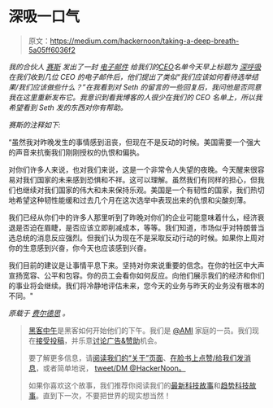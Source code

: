 # 深吸一口气

> 原文：<https://medium.com/hackernoon/taking-a-deep-breath-5a05ff6036f2>

*我的合伙人* [*赛斯*](http://www.twitter.com/sether) *发出了一封* [*电子邮件*](https://hackernoon.com/tagged/email) *给我们的*[*CEO*](https://hackernoon.com/tagged/ceo)*名单今天早上标题为* [*深呼吸*](http://www.sethlevine.com/archives/2016/11/taking-a-deep-breath.html) *在我们收到几位 CEO 的电子邮件后，他们提出了类似“我们应该如何看待选举结果/我们应该做些什么？”在我看到对 Seth 的留言的一些回复后，我问他是否同意我在这里重新发布它。我意识到看我博客的人很少在我们的 CEO 名单上，所以我希望看到 Seth 发的东西对你有帮助。*

*赛斯的注释如下:*

“虽然我对昨晚发生的事情感到沮丧，但现在不是反动的时候。美国需要一个强大的声音来抗衡我们刚刚授权的仇恨和偏执。

对你们许多人来说，也对我们来说，这是一个非常令人失望的夜晚。今天醒来很容易对我们国家的未来感到恐惧和不祥。这可以理解。虽然我们有同样的担心，但我们也继续对我们国家的伟大和未来保持乐观。美国是一个有韧性的国家，我们热切地希望这种韧性能缓和过去几个月在这次选举中表现出来的仇恨和尖酸刻薄。

我们已经从你们中的许多人那里听到了昨晚对你们的企业可能意味着什么，经济衰退是否迫在眉睫，是否应该立即削减成本，等等。我们知道，市场似乎对特朗普当选总统的消息反应强烈。但我们认为现在不是采取反动行动的时候。如果你上周对你的生意感到兴奋，你今天也应该感到兴奋。

我们目前的建议是让事情平息下来。坚持对你来说重要的信念。在你的社区中大声宣扬宽容、公平和包容。你的员工会看你如何反应。向他们展示我们的经济和你们的事业将会继续。我们将冷静地评估未来，您今天的业务与昨天的业务没有根本的不同。"

*原载于* [*费尔德思*](http://www.feld.com/archives/2016/11/taking-deep-breath.html) *。*

> [黑客中午](http://bit.ly/Hackernoon)是黑客如何开始他们的下午。我们是 [@AMI](http://bit.ly/atAMIatAMI) 家庭的一员。我们现在[接受投稿](http://bit.ly/hackernoonsubmission)，并乐意[讨论广告&赞助](mailto:partners@amipublications.com)机会。
> 
> 要了解更多信息，请[阅读我们的“关于”页面](https://goo.gl/4ofytp)、[在脸书上点赞/给我们发消息](http://bit.ly/HackernoonFB)，或者简单地说， [tweet/DM @HackerNoon。](https://goo.gl/k7XYbx)
> 
> 如果你喜欢这个故事，我们推荐你阅读我们的[最新科技故事](http://bit.ly/hackernoonlatestt)和[趋势科技故事](https://hackernoon.com/trending)。直到下一次，不要把世界的现实想当然！